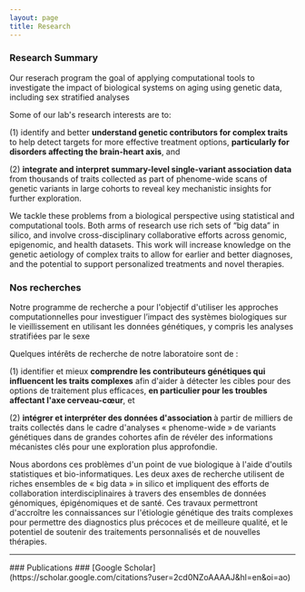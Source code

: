 ```yaml
---
layout: page
title: Research 
---
```


### Research Summary
Our reserach program the goal of applying computational tools to investigate the impact of biological systems on aging using genetic data, including sex stratified analyses

Some of our lab's research interests are to: 
<p>(1) identify and better <b>understand genetic contributors for complex traits</b> to help detect targets for more effective treatment options, <b>particularly for disorders affecting the brain-heart axis</b>, and</p>
<p>(2) <b>integrate and interpret summary-level single-variant association data</b> from thousands of traits collected as part of phenome-wide scans of genetic variants in large cohorts to reveal key mechanistic insights for further exploration.</p>
<p>We tackle these problems from a biological perspective using statistical and computational tools. Both arms of research use rich sets of “big data” in silico, and involve cross-disciplinary collaborative efforts across genomic, epigenomic, and health datasets. This work will increase knowledge on the genetic aetiology of complex traits to allow for earlier and better diagnoses, and the potential to support personalized treatments and novel therapies.</p> 

### Nos recherches
Notre programme de recherche a pour l'objectif d'utiliser les approches computationnelles pour investiguer l’impact des systèmes biologiques sur le vieillissement en utilisant les données génétiques, y compris les analyses stratifiées par le sexe

Quelques intérêts de recherche de notre laboratoire sont de :
<p>(1) identifier et mieux <b>comprendre les contributeurs génétiques qui influencent les traits complexes</b> afin d'aider à détecter les cibles pour des options de traitement plus efficaces, <b>en particulier pour les troubles affectant l'axe cerveau-cœur</b>, et </p>
<p>(2) <b>intégrer et interpréter des données d'association </b> à partir de milliers de traits collectés dans le cadre d'analyses « phenome-wide » de variants génétiques dans de grandes cohortes afin de révéler des informations mécanistes clés pour une exploration plus approfondie.</p>
<p>Nous abordons ces problèmes d'un point de vue biologique à l'aide d'outils statistiques et bio-informatiques. Les deux axes de recherche utilisent de riches ensembles de « big data » in silico et impliquent des efforts de collaboration interdisciplinaires à travers des ensembles de données génomiques, épigénomiques et de santé. Ces travaux permettront d'accroître les connaissances sur l'étiologie génétique des traits complexes pour permettre des diagnostics plus précoces et de meilleure qualité, et le potentiel de soutenir des traitements personnalisés et de nouvelles thérapies.</p>

<hr>
### Publications ###
[Google Scholar](https://scholar.google.com/citations?user=2cd0NZoAAAAJ&hl=en&oi=ao)
